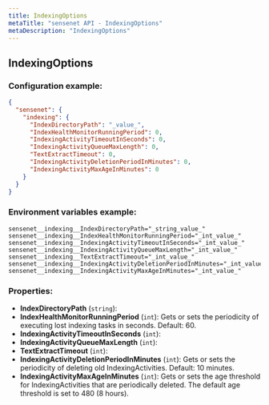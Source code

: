 ```yaml
---
title: IndexingOptions
metaTitle: "sensenet API - IndexingOptions"
metaDescription: "IndexingOptions"
---
```


## IndexingOptions


### Configuration example:
``` json
{
  "sensenet": {
    "indexing": {
      "IndexDirectoryPath": "_value_",
      "IndexHealthMonitorRunningPeriod": 0,
      "IndexingActivityTimeoutInSeconds": 0,
      "IndexingActivityQueueMaxLength": 0,
      "TextExtractTimeout": 0,
      "IndexingActivityDeletionPeriodInMinutes": 0,
      "IndexingActivityMaxAgeInMinutes": 0
    }
  }
}
```
### Environment variables example:
```
sensenet__indexing__IndexDirectoryPath="_string_value_"
sensenet__indexing__IndexHealthMonitorRunningPeriod="_int_value_"
sensenet__indexing__IndexingActivityTimeoutInSeconds="_int_value_"
sensenet__indexing__IndexingActivityQueueMaxLength="_int_value_"
sensenet__indexing__TextExtractTimeout="_int_value_"
sensenet__indexing__IndexingActivityDeletionPeriodInMinutes="_int_value_"
sensenet__indexing__IndexingActivityMaxAgeInMinutes="_int_value_"
```
### Properties:
- **IndexDirectoryPath** (`string`): 
- **IndexHealthMonitorRunningPeriod** (`int`): Gets or sets the periodicity of executing lost indexing tasks in seconds. Default: 60.
- **IndexingActivityTimeoutInSeconds** (`int`): 
- **IndexingActivityQueueMaxLength** (`int`): 
- **TextExtractTimeout** (`int`): 
- **IndexingActivityDeletionPeriodInMinutes** (`int`): Gets or sets the periodicity of deleting old IndexingActivities. Default: 10 minutes.
- **IndexingActivityMaxAgeInMinutes** (`int`): Gets or sets the age threshold for IndexingActivities that are periodically deleted. The default age threshold is set to 480 (8 hours).

